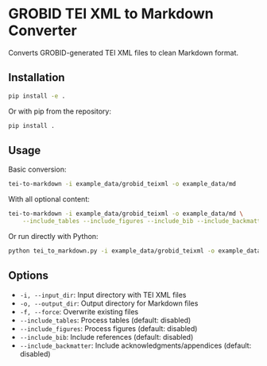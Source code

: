 # GROBID TEI XML to Markdown Converter

Converts GROBID-generated TEI XML files to clean Markdown format.

## Installation

```bash
pip install -e .
```

Or with pip from the repository:
```bash
pip install .
```

## Usage

Basic conversion:
```bash
tei-to-markdown -i example_data/grobid_teixml -o example_data/md
```

With all optional content:
```bash
tei-to-markdown -i example_data/grobid_teixml -o example_data/md \
    --include_tables --include_figures --include_bib --include_backmatter
```

Or run directly with Python:
```bash
python tei_to_markdown.py -i example_data/grobid_teixml -o example_data/md
```

## Options

- `-i, --input_dir`: Input directory with TEI XML files
- `-o, --output_dir`: Output directory for Markdown files  
- `-f, --force`: Overwrite existing files
- `--include_tables`: Process tables (default: disabled)
- `--include_figures`: Process figures (default: disabled)
- `--include_bib`: Include references (default: disabled)
- `--include_backmatter`: Include acknowledgments/appendices (default: disabled)